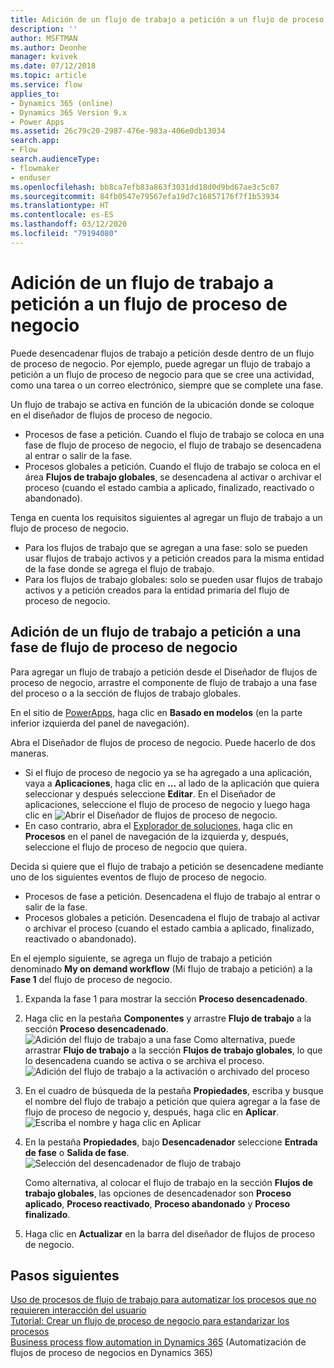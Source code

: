 ```yaml
---
title: Adición de un flujo de trabajo a petición a un flujo de proceso de negocio
description: ''
author: MSFTMAN
ms.author: Deonhe
manager: kvivek
ms.date: 07/12/2018
ms.topic: article
ms.service: flow
applies_to:
- Dynamics 365 (online)
- Dynamics 365 Version 9.x
- Power Apps
ms.assetid: 26c79c20-2987-476e-983a-406e0db13034
search.app:
- Flow
search.audienceType:
- flowmaker
- enduser
ms.openlocfilehash: bb8ca7efb83a863f3031dd18d0d9bd67ae3c5c07
ms.sourcegitcommit: 84fb0547e79567efa19d7c16857176f7f1b53934
ms.translationtype: HT
ms.contentlocale: es-ES
ms.lasthandoff: 03/12/2020
ms.locfileid: "79194080"
---
```

# <a name="add-an-on-demand-workflow-to-a-business-process-flow"></a>Adición de un flujo de trabajo a petición a un flujo de proceso de negocio


Puede desencadenar flujos de trabajo a petición desde dentro de un flujo de proceso de negocio. Por ejemplo, puede agregar un flujo de trabajo a petición a un flujo de proceso de negocio para que se cree una actividad, como una tarea o un correo electrónico, siempre que se complete una fase. 

Un flujo de trabajo se activa en función de la ubicación donde se coloque en el diseñador de flujos de proceso de negocio.
- Procesos de fase a petición. Cuando el flujo de trabajo se coloca en una fase de flujo de proceso de negocio, el flujo de trabajo se desencadena al entrar o salir de la fase. 
- Procesos globales a petición. Cuando el flujo de trabajo se coloca en el área **Flujos de trabajo globales**, se desencadena al activar o archivar el proceso (cuando el estado cambia a aplicado, finalizado, reactivado o abandonado). 

Tenga en cuenta los requisitos siguientes al agregar un flujo de trabajo a un flujo de proceso de negocio.
- Para los flujos de trabajo que se agregan a una fase: solo se pueden usar flujos de trabajo activos y a petición creados para la misma entidad de la fase donde se agrega el flujo de trabajo.  
- Para los flujos de trabajo globales: solo se pueden usar flujos de trabajo activos y a petición creados para la entidad primaria del flujo de proceso de negocio.

## <a name="add-an-on-demand-workflow-to-a-business-process-flow-stage"></a>Adición de un flujo de trabajo a petición a una fase de flujo de proceso de negocio

Para agregar un flujo de trabajo a petición desde el Diseñador de flujos de proceso de negocio, arrastre el componente de flujo de trabajo a una fase del proceso o a la sección de flujos de trabajo globales. 

En el sitio de [PowerApps](https://make.powerapps.com), haga clic en **Basado en modelos** (en la parte inferior izquierda del panel de navegación). 

Abra el Diseñador de flujos de proceso de negocio. Puede hacerlo de dos maneras.
- Si el flujo de proceso de negocio ya se ha agregado a una aplicación, vaya a **Aplicaciones**, haga clic en **...** al lado de la aplicación que quiera seleccionar y después seleccione **Editar**. En el Diseñador de aplicaciones, seleccione el flujo de proceso de negocio y luego haga clic en ![Abrir el Diseñador de flujos de proceso de negocio](media/dynamics365-open-designer.PNG).  
- En caso contrario, abra el [Explorador de soluciones](/powerapps/maker/model-driven-apps/advanced-navigation.md#solution-explorer), haga clic en **Procesos** en el panel de navegación de la izquierda y, después, seleccione el flujo de proceso de negocio que quiera. 

Decida si quiere que el flujo de trabajo a petición se desencadene mediante uno de los siguientes eventos de flujo de proceso de negocio. 
- Procesos de fase a petición. Desencadena el flujo de trabajo al entrar o salir de la fase. 
- Procesos globales a petición. Desencadena el flujo de trabajo al activar o archivar el proceso (cuando el estado cambia a aplicado, finalizado, reactivado o abandonado). 

En el ejemplo siguiente, se agrega un flujo de trabajo a petición denominado **My on demand workflow** (Mi flujo de trabajo a petición) a la **Fase 1** del flujo de proceso de negocio. 

1. Expanda la fase 1 para mostrar la sección **Proceso desencadenado**. 
2. Haga clic en la pestaña **Componentes** y arrastre **Flujo de trabajo** a la sección **Proceso desencadenado**.
    ![Adición del flujo de trabajo a una fase](media/add-workflow-to-bpf-1.png) Como alternativa, puede arrastrar **Flujo de trabajo** a la sección **Flujos de trabajo globales**, lo que lo desencadena cuando se activa o se archiva el proceso.
 ![Adición del flujo de trabajo a la activación o archivado del proceso](media/add-workflow-to-bpf-global.png)
3. En el cuadro de búsqueda de la pestaña **Propiedades**, escriba y busque el nombre del flujo de trabajo a petición que quiera agregar a la fase de flujo de proceso de negocio y, después, haga clic en **Aplicar**.
    ![Escriba el nombre y haga clic en Aplicar](media/add-workflow-to-bpf-2.png)
4. En la pestaña **Propiedades**, bajo **Desencadenador** seleccione **Entrada de fase** o **Salida de fase**.  
    ![Selección del desencadenador de flujo de trabajo](media/workflow-trigger.png)
   
    Como alternativa, al colocar el flujo de trabajo en la sección **Flujos de trabajo globales**, las opciones de desencadenador son **Proceso aplicado**, **Proceso reactivado**, **Proceso abandonado** y **Proceso finalizado**.

5. Haga clic en **Actualizar** en la barra del diseñador de flujos de proceso de negocio.
 
## <a name="next-steps"></a>Pasos siguientes
[Uso de procesos de flujo de trabajo para automatizar los procesos que no requieren interacción del usuario](workflow-processes.md) <br/>
[Tutorial: Crear un flujo de proceso de negocio para estandarizar los procesos](create-business-process-flow.md) <br/>
[Business process flow automation in Dynamics 365](https://blogs.msdn.microsoft.com/crm/2017/03/28/business-process-flow-automation-in-dynamics-365/) (Automatización de flujos de proceso de negocios en Dynamics 365)
